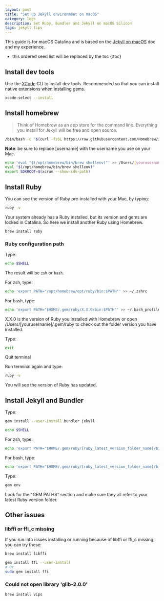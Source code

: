 ```yaml
---
layout: post
title: "Set up Jekyll environment on macOS"
category: logs
description: Set Ruby, Bundler and Jekyll on macOS Silicon
tags: jekyll tips
---
```


This guide is for macOS Catalina and is based on the [Jekyll on macOS] doc and my experience.

* this ordered seed list will be replaced by the toc
{:toc}

## Install dev tools

Use the [XCode] CLI to install dev tools. Recommended so that you can install native extensions when installing gems.

```bash
xcode-select --install
```

## Install homebrew

> Think of Homebrew as an app store for the command line. Everything you install for Jekyll will be free and open source.

```bash
/bin/bash -c "$(curl -fsSL https://raw.githubusercontent.com/Homebrew/install/HEAD/install.sh)"
```

**Note**: be sure to replace [username] with the username you use on your Mac.

```bash
echo 'eval "$(/opt/homebrew/bin/brew shellenv)"' >> /Users/[yourusername]/.zprofile
eval "$(/opt/homebrew/bin/brew shellenv)"
export SDKROOT=$(xcrun --show-sdk-path)
```

## Install Ruby

You can see the version of Ruby pre-installed with your Mac, by typing:

```bash
ruby -v
```

Your system already has a Ruby installed, but its version and gems are locked in Catalina. So here we install another Ruby using Homebrew.

```bash
brew install ruby
```

### Ruby configuration path

Type:

```bash
echo $SHELL
```

The result will be `zsh` or `bash`.

For zsh, type:

```bash
echo 'export PATH="/opt/homebrew/opt/ruby/bin:$PATH"' >> ~/.zshrc
```

For bash, type:

```bash
echo 'export PATH="$HOME/.gem/ruby/X.X.0/bin:$PATH"' >> ~/.bash_profile
```

X.X.0 is the version of Ruby you installed with Homebrew or open /Users/[yourusername]/.gem/ruby to check out the folder version you have installed.

Type:

```bash
exit
```

Quit terminal

Run terminal again and type:

```bash
ruby -v
```

You will see the version of Ruby has updated.

## Install Jekyll and Bundler

Type:

```bash
gem install --user-install bundler jekyll
```

```bash
echo $SHELL
```

For zsh, type:

```bash
echo 'export PATH="$HOME/.gem/ruby/[ruby_latest_version_folder_name]/bin:$PATH"' >> ~/.zshrc
```

For bash, type:

```bash
echo 'export PATH="$HOME/.gem/ruby/[ruby_latest_version_folder_name]/bin:$PATH"' >> ~/.bash_profile
```

Type:

```bash
gem env
```

Look for the "GEM PATHS" section and make sure they all refer to your latest Ruby version folder.

## Other issues

### libffi or ffi_c missing

If you run into issues installing or running because of libffi or ffi_c missing, you can try these:

```bash
brew install libffi

gem install ffi --user-install
# Or
sudo gem install ffi
```

### Could not open library 'glib-2.0.0'

```bash
brew install vips
```

[Jekyll on macOS]: https://jekyll.readthedocs.io/en/latest/installation/macos.html
[XCode]: https://developer.apple.com/xcode/
